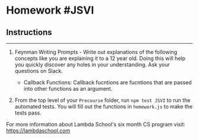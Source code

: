 # Homework #JSVI

## Instructions
---
1. Feynman Writing Prompts - Write out explanations of the following concepts like you are explaining it to a 12 year old.  Doing this will help you quickly discover any holes in your understanding.  Ask your questions on Slack.
		
	* Callback Functions: Callback fucntions are fucntions that are passed into other functions as an argument. 

2. From the top level of your `Precourse` folder, run `npm test JSVI` to run the automated tests. You will fill out the functions in `homework.js` to make the tests pass.

For more information about Lambda School's six month CS program visit: https://lambdaschool.com
